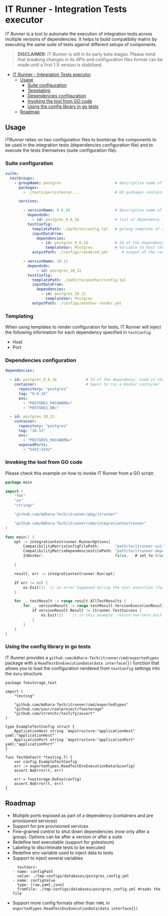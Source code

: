 # IT Runner - Integration Tests executor

_IT Runner_ is a tool to automate the execution of integration tests across multiple versions of dependencies. It helps to build compatibiliy matrix by executing the same suite of tests against different setups of components.

> **DISCLAIMER**: _IT Runner_ is still in its early beta stages. Please mind that breaking changes in its APIs and configuration files format can be made until a first 1.X version is stabilised.

- [IT Runner - Integration Tests executor](#it-runner---integration-tests-executor)
  * [Usage](#usage)
    + [Suite configuration](#suite-configuration)
    + [Templating](#templating)
    + [Dependencies configuration](#dependencies-configuration)
    + [Invoking the tool from GO code](#invoking-the-tool-from-go-code)
    + [Using the config library in go tests](#using-the-config-library-in-go-tests)
  * [Roadmap](#roadmap)

## Usage

_ITRunner_ relies on two configuration files to bootstrap the components to be used in the integration tests (dependencies configuration file) and to execute the tests themselves (suite configuration file).

### Suite configuration

```yaml
suite:
  testGroups:
    - groupName: postgres                        # descriptive name of the group of tests
      packages:
        - ./tests/persistence/...                # GO packages containing test files

      versions:

        - versionName: 9.6.16                    # descriptive name of the version of the dependency(ies) being tested
          dependsOn:
            - id: postgres_9_6_16                # list of dependency ids that will be requested before the test execution
          testConfig:
            templatePath: ./path/to/config.tpl   # golang template of custom config used by the tests. It is rendered with data from dependencies
            inputDataFrom:
              dependencies:
                - id: postgres_9_6_16            # Id of the dependency
                  templateVar: Postgres          # Variable to host the dependency data when templating
            outputPath: ./configs/rendered.yml      # output of the result config file after rendering the template

        - versionName: 10.12
          dependsOn:
              - id: postgres_10_12
          testConfig:
            templatePath: ./paht/to/another/config.tpl
            inputDataFrom:
              dependencies:
                - id: postgres_10_12
                  templateVar: Postgres
            outputPath: ./configs/another-render.yml
```

### Templating

When using templates to render configuration for tests, IT Runner will inject the following information for each dependency specified in `testConfig`:
* Host
* Port

### Dependencies configuration

```yaml
dependencies:

  - id: postgres_9_6_16             # Id of the dependency, used in the suite config file
    container:                      # Specs to run a Docker container
      repository: "postgres"
      tag: "9.6.16"
      env:
        - "POSTGRES_PASSWORD="
        - "POSTGRES_DB="

  - id: postgres_10_12
    container:
      repository: "postgres"
      tag: "10.12"
      env:
        - "POSTGRES_PASSWORD="
      exposedPorts:
        - "5432:5432"
```

### Invoking the tool from GO code

Please check this example on how to invoke IT Runner from a GO script:

```go
package main

import (
	"fmt"
	"os"
	"strings"

	"github.com/Adhara-Tech/itrunner/pkg/itrunner"

	"github.com/Adhara-Tech/itrunner/cmd/integrationtestrunner"
)

func main() {
	opt := integrationtestrunner.RunnerOptions{
		CompatibilityMatrixConfigFilePath:       "path/to/itrunner-suite.yaml",
		CompatibilityMatrixDependenciesFilePath: "path/to/itrunner-dependencies.yaml",
		InDocker:                                false,   # set to true when you are executing the test from inside a docker container

	}

	result, err := integrationtestrunner.Run(opt)

	if err != nil {
		os.Exit(1)  // an error happened during the test execution (for instance, docker daemon down or similar non-test related issues)
	}

	for _, testResult := range result.AllTestResults {
		for _, versionResult := range testResult.VersionExecutionResults {
			if versionResult.Result != itrunner.TestSuccess {
				os.Exit(1)    // in this example: return non-zero exit code if one of the test failed
			}
		}
	}
}
```

### Using the config library in go tests

IT Runner provides a `github.com/Adhara-Tech/itrunner/cmd/exportedtypes` package with a `ReadTestEnvExecutionData(data interface{})` function that allows you to load the configuration rendered from `testConfig` settings into the `data` structure.


```
package foostorage_test

import (
	"testing"

	"github.com/Adhara-Tech/itrunner/cmd/exportedtypes"
	"github.com/your/coolproject/foostorage"
	"github.com/stretchr/testify/assert"
)

type ExampleTestConfig struct {
	ApplicationHost string `mapstructure:"applicationHost" yaml:"applicationHost"`
	ApplicationPort string `mapstructure:"applicationPort" yaml:"applicationPort"`
}

func TestDoFoo(t *testing.T) {
	var config ExampleTestConfig
	err := exportedtypes.ReadTestEnvExecutionData(&config)
	assert.NoError(t, err)

	err = foostorage.DoFoo(config)
	assert.NoError(t, err)
}
```


## Roadmap

* Multiple ports exposed as part of a dependency (containers and pre provisioned services)
* Support for pre provisioned services
* Fine-grained control to shut down dependencies (now only after a group). Options can be after a version or after a suite
* Redefine test executable (support for gotestsum)
* Labeling to discriminate tests to be executed
* Redefine env variable used to inject data to tests
* Support to inject several variables
    ```
      testVars:
	- name: configPath
	  value: ./tmp-configs/databases/postgres_config.yml
	- name: configValue
	  type: [raw,yaml,json]
	  fromFile: ./tmp-configs/databases/postgres_config.yml #reads the file
    ```
* Support more config formats other than `YAML` in `exportedtypes.ReadTestEnvExecutionData(data interface{})`

